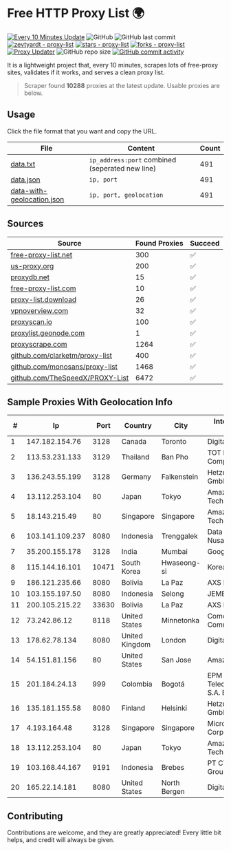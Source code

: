 
# Free HTTP Proxy List 🌍

[![Every 10 Minutes Update](https://github.com/mertguvencli/http-proxy-list/actions/workflows/main.yml/badge.svg?branch=main)](https://github.com/mertguvencli/http-proxy-list/actions/workflows/main.yml)
![GitHub](https://img.shields.io/github/license/mertguvencli/http-proxy-list)
![GitHub last commit](https://img.shields.io/github/last-commit/mertguvencli/http-proxy-list)
[![zevtyardt - proxy-list](https://img.shields.io/static/v1?label=zevtyardt&message=proxy-list&color=blue&logo=github)](https://github.com/zevtyardt/proxy-list "Go to GitHub repo")
[![stars - proxy-list](https://img.shields.io/github/stars/zevtyardt/proxy-list?style=social)](https://github.com/zevtyardt/proxy-list)
[![forks - proxy-list](https://img.shields.io/github/forks/zevtyardt/proxy-list?style=social)](https://github.com/zevtyardt/proxy-list)
[![Proxy Updater](https://github.com/zevtyardt/proxy-list/workflows/Proxy%20Updater/badge.svg)](https://github.com/zevtyardt/proxy-list/actions?query=workflow:"Proxy+Updater")
![GitHub repo size](https://img.shields.io/github/repo-size/zevtyardt/proxy-list)
[![GitHub commit activity](https://img.shields.io/github/commit-activity/m/zevtyardt/proxy-list?logo=commits)](https://github.com/zevtyardt/proxy-list/commits/main)

It is a lightweight project that, every 10 minutes, scrapes lots of free-proxy sites, validates if it works, and serves a clean proxy list.

> Scraper found **10288** proxies at the latest update. Usable proxies are below.

## Usage

Click the file format that you want and copy the URL.

|File|Content|Count|
|----|-------|-----|
|[data.txt](https://raw.githubusercontent.com/mertguvencli/http-proxy-list/main/proxy-list/data.txt)|`ip_address:port` combined (seperated new line)|491|
|[data.json](https://raw.githubusercontent.com/mertguvencli/http-proxy-list/main/proxy-list/data.json)|`ip, port`|491|
|[data-with-geolocation.json](https://raw.githubusercontent.com/mertguvencli/http-proxy-list/main/proxy-list/data-with-geolocation.json)|`ip, port, geolocation`|491|

## Sources

|Source|Found Proxies|Succeed|
|------|-------------|-------|
|[free-proxy-list.net](https://free-proxy-list.net)|300|✅|
|[us-proxy.org](https://www.us-proxy.org)|200|✅|
|[proxydb.net](http://proxydb.net)|15|✅|
|[free-proxy-list.com](https://free-proxy-list.com/?page=&port=&type%5B%5D=http&type%5B%5D=https&up_time=0&search=Search)|10|✅|
|[proxy-list.download](https://www.proxy-list.download/HTTP)|26|✅|
|[vpnoverview.com](https://vpnoverview.com/privacy/anonymous-browsing/free-proxy-servers)|32|✅|
|[proxyscan.io](https://www.proxyscan.io)|100|✅|
|[proxylist.geonode.com](https://proxylist.geonode.com/api/proxy-list?limit=300&page=1&sort_by=lastChecked&sort_type=desc&protocols=http,https)|1|✅|
|[proxyscrape.com](https://api.proxyscrape.com/v2/?request=displayproxies&protocol=http&timeout=10000&country=all&ssl=all&anonymity=all)|1264|✅|
|[github.com/clarketm/proxy-list](https://raw.githubusercontent.com/clarketm/proxy-list/master/proxy-list-raw.txt)|400|✅|
|[github.com/monosans/proxy-list](https://raw.githubusercontent.com/monosans/proxy-list/main/proxies/http.txt)|1468|✅|
|[github.com/TheSpeedX/PROXY-List](https://raw.githubusercontent.com/TheSpeedX/PROXY-List/master/http.txt)|6472|✅|


## Sample Proxies With Geolocation Info

|#|Ip|Port|Country|City|Internet Service Provider|
|-|--|----|-------|----|-------------------------|
|1|147.182.154.76|3128|Canada|Toronto|DigitalOcean, LLC|
|2|113.53.231.133|3129|Thailand|Ban Pho|TOT Public Company Limited|
|3|136.243.55.199|3128|Germany|Falkenstein|Hetzner Online GmbH|
|4|13.112.253.104|80|Japan|Tokyo|Amazon Technologies Inc|
|5|18.143.215.49|80|Singapore|Singapore|Amazon Technologies Inc.|
|6|103.141.109.237|8080|Indonesia|Trenggalek|Data Buana Nusantara|
|7|35.200.155.178|3128|India|Mumbai|Google LLC|
|8|115.144.16.101|10471|South Korea|Hwaseong-si|Korea Telecom|
|9|186.121.235.66|8080|Bolivia|La Paz|AXS Bolivia S. A.|
|10|103.155.197.50|8080|Indonesia|Selong|JEMBATANDATA|
|11|200.105.215.22|33630|Bolivia|La Paz|AXS Bolivia S. A.|
|12|73.242.86.12|8118|United States|Minnetonka|Comcast Cable Communications|
|13|178.62.78.134|8080|United Kingdom|London|DigitalOcean, LLC|
|14|54.151.81.156|80|United States|San Jose|Amazon.com, Inc.|
|15|201.184.24.13|999|Colombia|Bogotá|EPM Telecomunicaciones S.A. E.S.P.|
|16|135.181.155.58|8080|Finland|Helsinki|Hetzner Online GmbH|
|17|4.193.164.48|3128|Singapore|Singapore|Microsoft Corporation|
|18|13.112.253.104|80|Japan|Tokyo|Amazon Technologies Inc|
|19|103.168.44.167|9191|Indonesia|Brebes|PT CYB Media Group|
|20|165.22.14.181|8080|United States|North Bergen|DigitalOcean, LLC|



## Contributing

Contributions are welcome, and they are greatly appreciated! Every
little bit helps, and credit will always be given.

